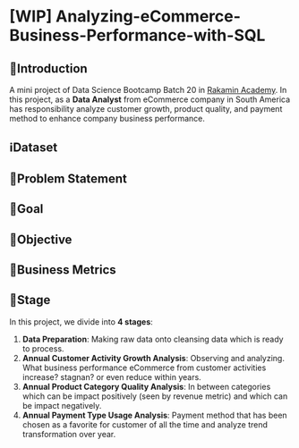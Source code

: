 # [WIP] Analyzing-eCommerce-Business-Performance-with-SQL

## 🔰**Introduction**
A mini project of Data Science Bootcamp Batch 20 in [Rakamin Academy](https://www.rakamin.com/). In this project, as a **Data Analyst** from eCommerce company in South America has responsibility analyze customer growth, product quality, and payment method to enhance company business performance.

## :information_source:**Dataset**


## :notebook:**Problem Statement**

## 🥅**Goal**

## 🏹**Objective**

## :pushpin:**Business Metrics**

## 👣**Stage**
In this project, we divide into **4 stages**:
1. **Data Preparation**: Making raw data onto cleansing data which is ready to process.
2. **Annual Customer Activity Growth Analysis**: Observing and analyzing. What business performance eCommerce from customer activities increase? stagnan? or even reduce within years.
3. **Annual Product Category Quality Analysis**: In between categories which can be impact positively (seen by revenue metric) and which can be impact negatively.
4. **Annual Payment Type Usage Analysis**: Payment method that has been chosen as a favorite for customer of all the time and analyze trend transformation over year. 
